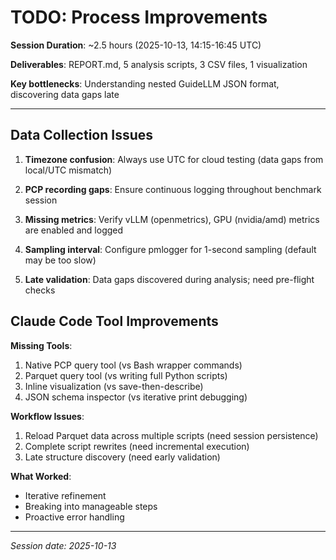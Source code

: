 # TODO: Process Improvements

**Session Duration**: ~2.5 hours (2025-10-13, 14:15-16:45 UTC)

**Deliverables**: REPORT.md, 5 analysis scripts, 3 CSV files, 1 visualization

**Key bottlenecks**: Understanding nested GuideLLM JSON format, discovering data gaps late

---

## Data Collection Issues

1. **Timezone confusion**: Always use UTC for cloud testing (data gaps from local/UTC mismatch)

2. **PCP recording gaps**: Ensure continuous logging throughout benchmark session

3. **Missing metrics**: Verify vLLM (openmetrics), GPU (nvidia/amd) metrics are enabled and logged

4. **Sampling interval**: Configure pmlogger for 1-second sampling (default may be too slow)

5. **Late validation**: Data gaps discovered during analysis; need pre-flight checks

## Claude Code Tool Improvements

**Missing Tools**:
1. Native PCP query tool (vs Bash wrapper commands)
2. Parquet query tool (vs writing full Python scripts)
3. Inline visualization (vs save-then-describe)
4. JSON schema inspector (vs iterative print debugging)

**Workflow Issues**:
1. Reload Parquet data across multiple scripts (need session persistence)
2. Complete script rewrites (need incremental execution)
3. Late structure discovery (need early validation)

**What Worked**:
- Iterative refinement
- Breaking into manageable steps
- Proactive error handling

---

*Session date: 2025-10-13*
